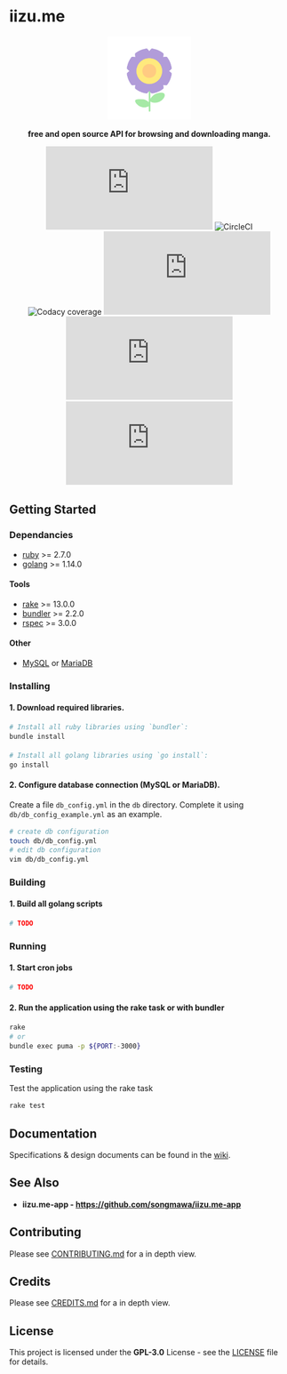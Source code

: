 # **iizu.me**


<div align="center">
<img src=".repo/icon.png" alt='Project banner' height='150px'>

**free and open source API for browsing and downloading manga.**

![CircleCI](https://img.shields.io/circleci/build/github/songmawa/iizu.me?label=master&style=flat-square)
![CircleCI](https://img.shields.io/circleci/build/github/songmawa/iizu.me/dev?label=dev&style=flat-square)
![Codacy coverage](https://img.shields.io/codacy/coverage/3fcc1ed5d7c84dc8a8ebc1ffe9ca56d6?style=flat-square)
[![GitHub issues](https://img.shields.io/github/issues/songmawa/iizu.me?style=flat-square)](https://github.com/songmawa/iizu.me/issues)
![GitHub pull requests](https://img.shields.io/github/issues-pr/songmawa/iizu.me?style=flat-square)
[![GitHub license](https://img.shields.io/github/license/songmawa/iizu.me?style=flat-square)](https://github.com/songmawa/iizu.me/blob/master/LICENSE)

</div>

## Getting Started

### Dependancies

- [ruby](https://www.ruby-lang.org/en/) >= 2.7.0
- [golang](https://golang.org/) >= 1.14.0
#### Tools
- [rake](https://ruby.github.io/rake/) >= 13.0.0
- [bundler](https://bundler.io/) >= 2.2.0
- [rspec](https://rspec.info/) >= 3.0.0
#### Other
- [MySQL](https://www.mysql.com/) or [MariaDB](https://mariadb.org/)
### Installing

#### 1. Download required libraries.
```sh
# Install all ruby libraries using `bundler`:
bundle install

# Install all golang libraries using `go install`:
go install
```

#### 2. Configure database connection (MySQL or MariaDB).
Create a file `db_config.yml` in the `db` directory. Complete it using `db/db_config_example.yml` as an example.
```sh
# create db configuration
touch db/db_config.yml
# edit db configuration
vim db/db_config.yml
```

### Building
#### 1. Build all golang scripts
```sh
# TODO
```

### Running

#### 1. Start cron jobs
```sh
# TODO
```

#### 2. Run the application using the rake task or with bundler
```sh
rake
# or
bundle exec puma -p ${PORT:-3000}
```

### Testing
Test the application using the rake task
```sh
rake test
```

## Documentation

Specifications & design documents can be found in the [wiki](/wiki).

## See Also

- **iizu.me-app - https://github.com/songmawa/iizu.me-app**

## Contributing

Please see [CONTRIBUTING.md](CONTRIBUTING.md) for a in depth view.

## Credits

Please see [CREDITS.md](CREDITS.md) for a in depth view.

## License

This project is licensed under the **GPL-3.0** License - see the [LICENSE](LICENSE) file for details.